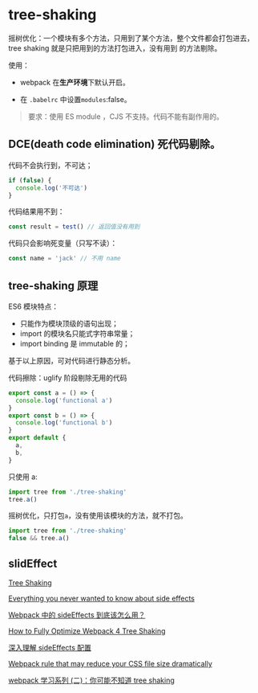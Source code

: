 # tree-shaking

摇树优化：一个模块有多个方法，只用到了某个方法，整个文件都会打包进去， tree shaking 就是只把用到的方法打包进入，没有用到
的方法剔除。

使用：

- webpack 在**生产环境**下默认开启。

- 在 `.babelrc` 中设置`modules`:false。<!-- BUG -->

> 要求：使用 ES module ，CJS 不支持。代码不能有副作用的。<!-- BUG -->

## DCE(death code elimination) 死代码剔除。

代码不会执行到，不可达；

```js
if (false) {
  console.log('不可达')
}
```

代码结果用不到：

```js
const result = test() // 返回值没有用到
```

代码只会影响死变量（只写不读）：

```js
const name = 'jack' // 不用 name
```

## tree-shaking 原理

ES6 模块特点：

- 只能作为模块顶级的语句出现；
- import 的模块名只能式字符串常量；
- import binding 是 immutable 的；

基于以上原因，可对代码进行静态分析。

代码擦除：uglify 阶段剔除无用的代码

```js
export const a = () => {
  console.log('functional a')
}
export const b = () => {
  console.log('functional b')
}
export default {
  a,
  b,
}
```

只使用 a:

```js
import tree from './tree-shaking'
tree.a()
```

摇树优化，只打包`a`，没有使用该模块的方法，就不打包。

```js
import tree from './tree-shaking'
false && tree.a()
```

## slidEffect

[Tree Shaking](https://webpack.js.org/guides/tree-shaking/)

[Everything you never wanted to know about side effects](https://sgom.es/posts/2020-06-15-everything-you-never-wanted-to-know-about-side-effects/)

[Webpack 中的 sideEffects 到底该怎么用？](https://segmentfault.com/a/1190000015689240)

[How to Fully Optimize Webpack 4 Tree Shaking](https://medium.com/@craigmiller160/how-to-fully-optimize-webpack-4-tree-shaking-405e1c76038)

[深入理解 sideEffects 配置](https://libin1991.github.io/2019/05/01/%E6%B7%B1%E5%85%A5%E7%90%86%E8%A7%A3sideEffects%E9%85%8D%E7%BD%AE/)

[Webpack rule that may reduce your CSS file size dramatically](https://linguinecode.com/post/reduce-css-file-size-webpack-tree-shaking)

[webpack 学习系列 (二)：你可能不知道 tree shaking](http://www.sheep11.com/article-FY2kAnzYeERZW6bd)
